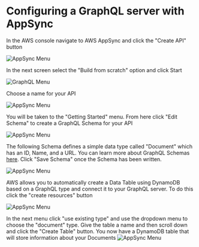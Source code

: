 # Configuring a GraphQL server with AppSync

In the AWS console navigate to AWS AppSync and click the "Create API" button

![AppSync Menu](https://i.ibb.co/DD1pyHM/Screen-Shot-2021-05-27-at-11-09-03-AM.png)

In the next screen select the "Build from scratch" option and click Start

![GraphQL Menu](https://i.ibb.co/wrP3bDv/Screen-Shot-2021-05-27-at-11-10-51-AM.png)

Choose a name for your API

![AppSync Menu](https://i.ibb.co/SN2FJDN/Screen-Shot-2021-05-27-at-11-11-12-AM.png)

You will be taken to the "Getting Started" menu. From here click "Edit Schema" to create a GraphQL Schema for your API

![AppSync Menu](https://i.ibb.co/j45SL9n/Screen-Shot-2021-05-27-at-11-15-57-AM.png)

The following Schema defines a simple data type called "Document" which has an ID, Name, and a URL. You can learn more about GraphQL Schemas [here](https://graphql.org/learn/schema/). Click "Save Schema" once the Schema has been written.

![AppSync Menu](https://i.ibb.co/bRqHRT6/Screen-Shot-2021-05-27-at-11-23-04-AM.png)

AWS allows you to automatically create a Data Table using DynamoDB based on a GraphQL type and connect it to your GraphQL server. To do this click the "create resources" button

![AppSync Menu](https://i.ibb.co/N6FSPdN/Screen-Shot-2021-05-27-at-11-09-03-AM.png)

In the next menu click "use existing type" and use the dropdown menu to choose the "document" type. Give the table a name and then scroll down and click the "Create Table" button. You now have a DynamoDB table that will store information about your Documents
![AppSync Menu](https://i.ibb.co/N6FSPdN/Screen-Shot-2021-05-27-at-11-09-03-AM.png)
